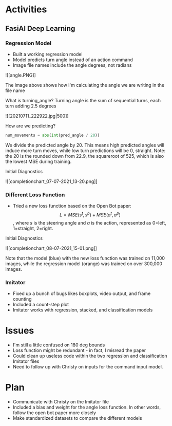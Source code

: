 # Activities

## FasiAI Deep Learning

### Regression Model

- Built a working regression model
- Model predicts turn angle instead of an action command
- Image file names include the angle degrees, not radians

![[angle.PNG]]

The image above shows how I'm calculating the angle we are writing in the file name

What is turning_angle? Turning angle is the sum of sequential turns, each turn adding 2.5 degrees

![[20210711_222922.jpg|500]]

How are we predicting? 
```python
num_movements = abs(int(pred_angle / 20))
```
We divide the predicted angle by 20. This means high predicted angles will induce more turn moves, while low turn predictions will be 0, straight. Note: the 20 is the rounded down from 22.9, the squareroot of 525, which is also the lowest MSE during training. 

Initial Diagnostics

![[completionchart_07-07-2021_13-20.png]]

### Different Loss Function

- Tried a new loss function based on the Open Bot paper: 
$$L = MSE(s^t, s^p) + MSE(a^t, a^p)$$, where $s$ is the steering angle and $a$ is the action, represented as 0=left, 1=straight, 2=right. 

Initial Diagnostics

![[completionchart_08-07-2021_15-01.png]]

Note that the model (blue) with the new loss function was trained on 11,000 images, while the regression model (orange) was trained on over 300,000 images. 

### Imitator
- Fixed up a bunch of bugs likes boxplots, video output, and frame counting
- Included a count-step plot
- Imitator works with regression, stacked, and classification models

# Issues
- I'm still a little confused on 180 deg bounds
- Loss function might be redundant - in fact, I misread the paper 
- Could clean up useless code within the two regression and classification Imitator files
- Need to follow up with Christy on inputs for the command input model.

# Plan
- Communicate with Christy on the Imitator file
- Included a bias and weight for the angle loss function. In other words, follow the open bot paper more closely
- Make standardized datasets to compare the different models
